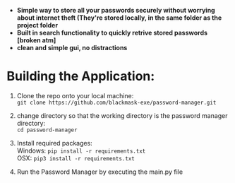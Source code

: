 - **Simple way to store all your passwords securely without worrying about internet theft (They're stored locally, in the same folder as the project folder**
- **Built in search functionality to quickly retrive stored passwords [broken atm]**
- **clean and simple gui, no distractions**


# Building the Application:

1. Clone the repo onto your local machine:  
`git clone https://github.com/blackmask-exe/password-manager.git`

2. change directory so that the working directory is the password manager directory:  
`cd password-manager`

3. Install required packages:  
Windows: `pip install -r requirements.txt`  
OSX: `pip3 install -r requirements.txt`

5. Run the Password Manager by executing the main.py file  
